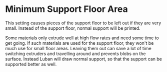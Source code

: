 Minimum Support Floor Area
====
This setting causes pieces of the support floor to be left out if they are very small. Instead of the support floor, normal support will be printed.

Some materials only extrude well at high flow rates and need some time to get going. If such materials are used for the support floor, they won't be much use for small floor areas. Leaving them out can save a lot of time switching extruders and travelling around and prevents blobs on the surface. Instead Luban will draw normal support, so that the support can be supported better as well.